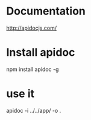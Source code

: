# Documentation
http://apidocjs.com/

# Install apidoc
npm install apidoc -g

# use it
apidoc -i ../../app/ -o .